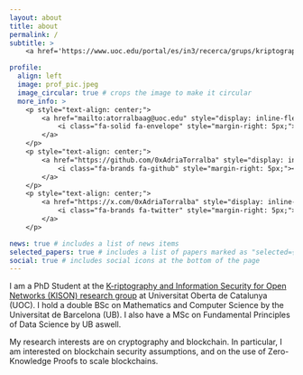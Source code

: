 ```yaml
---
layout: about
title: about
permalink: /
subtitle: >
    <a href='https://www.uoc.edu/portal/es/in3/recerca/grups/kriptography_and_information'>Universitat Oberta de Catalunya</a>, Barcelona (Spain). <br> PhD Candidate - Applied Cryptography on Blockchain and Layer 2.

profile:
  align: left
  image: prof_pic.jpeg
  image_circular: true # crops the image to make it circular
  more_info: >
    <p style="text-align: center;">
        <a href="mailto:atorralbaag@uoc.edu" style="display: inline-flex; align-items: center;">
            <i class="fa-solid fa-envelope" style="margin-right: 5px;"></i> atorralbaag@uoc.edu
        </a>
    </p>
    <p style="text-align: center;">
        <a href="https://github.com/0xAdriaTorralba" style="display: inline-flex; align-items: center;">
            <i class="fa-brands fa-github" style="margin-right: 5px;"></i> 0xAdriaTorralba
        </a>
    </p>
    <p style="text-align: center;">
        <a href="https://x.com/0xAdriaTorralba" style="display: inline-flex; align-items: center;">
            <i class="fa-brands fa-twitter" style="margin-right: 5px;"></i> 0xAdriaTorralba
        </a>
    </p>

news: true # includes a list of news items
selected_papers: true # includes a list of papers marked as "selected={true}"
social: true # includes social icons at the bottom of the page
---
```


I am a PhD Student at the <a href="https://www.uoc.edu/portal/es/in3/recerca/grups/kriptography_and_information" target="_blank"> K-riptography and Information Security for Open Networks (KISON) research group</a> at Universitat Oberta de Catalunya (UOC). I hold a double BSc on Mathematics and Computer Science by the Universitat de Barcelona (UB). I also have a MSc on Fundamental Principles of Data Science by UB aswell.

My research interests are on cryptography and blockchain. In particular, I am interested on blockchain security assumptions, and on the use of Zero-Knowledge Proofs to scale blockchains.

<!-- Write your biography here. Tell the world about yourself. Link to your favorite [subreddit](http://reddit.com). You can put a picture in, too. The code is already in, just name your picture `prof_pic.jpg` and put it in the `img/` folder.

Put your address / P.O. box / other info right below your picture. You can also disable any of these elements by editing `profile` property of the YAML header of your `_pages/about.md`. Edit `_bibliography/papers.bib` and Jekyll will render your [publications page](/al-folio/publications/) automatically.

Link to your social media connections, too. This theme is set up to use [Font Awesome icons](https://fontawesome.com/) and [Academicons](https://jpswalsh.github.io/academicons/), like the ones below. Add your Facebook, Twitter, LinkedIn, Google Scholar, or just disable all of them. -->